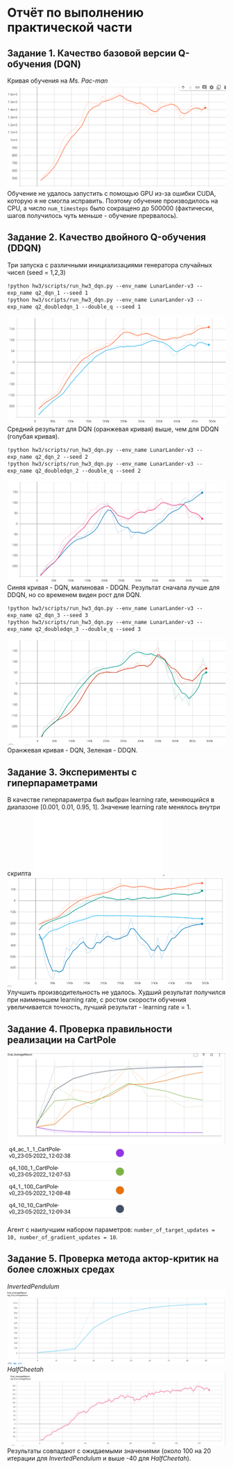 # Отчёт по выполнению практической части
## Задание 1. Качество базовой версии Q-обучения (DQN)
Кривая обучения на *Ms. Pac-man*
![exp1-plot](./images/exp1-plot.png)
Обучение не удалось запустить с помощью GPU из-за ошибки CUDA, которую я не смогла исправить. Поэтому обучение производилось на CPU, а число ```num_timesteps``` было сокращено до 500000 (фактически, шагов получилось чуть меньше - обучение прервалось).
## Задание 2. Качество двойного Q-обучения (DDQN)
Три запуска с различными инициализациями генератора случайных чисел (seed = 1,2,3)
```
!python hw3/scripts/run_hw3_dqn.py --env_name LunarLander-v3 --exp_name q2_dqn_1 --seed 1
!python hw3/scripts/run_hw3_dqn.py --env_name LunarLander-v3 --exp_name q2_doubledqn_1 --double_q --seed 1
```
![exp2-plot-1](./images/exp2-plot-1.png)
Средний результат для DQN (оранжевая кривая) выше, чем для DDQN (голубая кривая).
```
!python hw3/scripts/run_hw3_dqn.py --env_name LunarLander-v3 --exp_name q2_dqn_2 --seed 2
!python hw3/scripts/run_hw3_dqn.py --env_name LunarLander-v3 --exp_name q2_doubledqn_2 --double_q --seed 2
```
![exp2-plot-2](./images/exp2-plot-2.png)
Синяя кривая - DQN, малиновая - DDQN. Результат сначала лучше для DDQN, но со временем виден рост для DQN.
```
!python hw3/scripts/run_hw3_dqn.py --env_name LunarLander-v3 --exp_name q2_dqn_3 --seed 3
!python hw3/scripts/run_hw3_dqn.py --env_name LunarLander-v3 --exp_name q2_doubledqn_3 --double_q --seed 3
```
![exp2-plot-3](./images/exp2-plot-3.png)
Оранжевая кривая - DQN, Зеленая - DDQN.
## Задание 3. Эксперименты с гиперпараметрами
В качестве гиперпараметра был выбран learning rate, меняющийся в диапазоне [0.001, 0.01, 0.95, 1]. Значение learning rate менялось внутри скрипта ![dqn_utils.py](./infrastructure/dqn_utils.py).
![exp3-plot](./images/exp3-plot.png)
Улучшить производительность не удалось. Худший результат получился при наименьшем learning rate, с ростом скорости обучения увеличивается точность, лучший результат - learning rate = 1.
## Задание 4. Проверка правильности реализации на CartPole
![exp4-plot](./images/exp4-plot.png)
![exp4-legend](./images/exp4-legend.png)

Агент с наилучшим набором параметров: ```number_of_target_updates = 10, number_of_gradient_updates = 10```. 
## Задание 5. Проверка метода актор-критик на более сложных средах
*InvertedPendulum*
![exp5-plot-1](./images/exp5-plot-1.png)
*HalfCheetah*
![exp5-plot-2](./images/exp5-plot-2.png)
Результаты совпадают с ожидаемыми значениями (около 100 на 20 итерации для *InvertedPendulum* и выше -40 для *HalfCheetah*).
